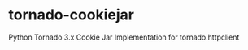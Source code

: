 tornado-cookiejar
=================

Python Tornado 3.x Cookie Jar Implementation for tornado.httpclient
